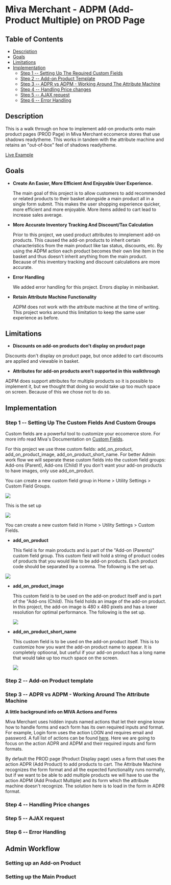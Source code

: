 # Miva Merchant - ADPM (Add-Product Multiple) on PROD Page

## Table of Contents
- [Description](#description)
- [Goals](#goals)
- [Limitations](#limitations)
- [Implementation](#implementation)
    - [Step 1 -- Setting Up The Required Custom Fields](#step-1----setting-up-the-custom-fields-and-custom-groups)
    - [Step 2 -- Add-on Product Template](#step-2----add-on-product-template)
    - [Step 3 -- ADPR vs ADPM - Working Around The Attribute Machine](#step-3----adpr-vs-adpm---working-around-the-attribute-machine)
    - [Step 4 -- Handling Price changes](#step-4----handling-price-changes)
    - [Step 5 -- AJAX request](#step-5----ajax-request)
    - [Step 6 -- Error Handling](#step-6----error-handling)

## Description

This is a walk through on how to implement add-on products onto main product pages (PROD Page) in Miva Merchant eccomerce stores that use shadows readytheme. This works in tandem with the attribute machine and retains an "out-of-box" feel of shadows readytheme. 

[Live Example](https://www.weistec.com/m157_ecu_tune.html)


## Goals

- **Create An Easier, More Efficient And Enjoyable User Experience.** 

    The main goal of this project is to allow customers to add recommended or related products to their basket alongside a main product all in a single form submit. This makes the user shopping experience quicker, more efficient and more enjoyable. More items added to cart lead to increase sales average.

- **More Accurate Inventory Tracking And Discount/Tax Calculation**

    Prior to this project, we used product attributes to imnplement add-on products. This caused the add-on products to inherit certain characteristics from the main product like tax status, discounts, etc. By using the ADPM action each product becomes their own line item in the basket and thus doesn't inherit anything from the main product. Because of this inventory tracking and  discount calculations are more accurate.

- **Error Handling**

    We added error handling for this project. Errors display in minibasket.

- **Retain Attribute Machine Functionality**

    ADPM does not work with the attribute machine at the time of writing. This project works around this limitation to keep the same user experience as before.

## Limitations
- **Discounts on add-on products don't display on product page**

Discounts don't display on product page, but once added to cart discounts are applied and viewable in basket.

- **Attributes for add-on products aren't supported in this walkthrough**

ADPM does support attributes for multiple products so it is possible to implement it, but we thought that doing so would take up too much space on screen. Because of this we chose not to do so. 

## Implementation

### Step 1 -- Setting Up The Custom Fields And Custom Groups

Custom fields are a powerful tool to customize your eccomerce store. For more info read Miva's Documentation on [Custom Fields](https://docs.miva.com/template-language/custom-field-reference-documentation).

For this project we use three custom fields: add_on_product, add_on_product_image, add_on_product_short_name. For better Admin work flow we will seperate these custom fields into the custom field groups: Add-ons (Parent), Add-ons (Child)  If you don't want your add-on products to have images, only use add_on_product.

You can create a new custom field group in Home > Utility Settings > Custom Field Groups.

![](./Assets/Customfield-Group-Add-Group-Button.png)

This is the set up

![](./Assets/CustomField-Group-Set-up.png)

You can create a new custom field in Home > Utility Settings > Custom Fields.

- **add_on_product**
    
    This field is for main products and is part of the "Add-on (Parents)" custom field group. This custom field will hold a string of product codes of products that you would like to be add-on products. Each product code should be separated by a comma. The following is the set up.

![](./Assets/add_on_product-set-up.png)

- **add_on_product_image**

    This custom field is to be used on the add-on product itself and is part of the "Add-ons (Child). This field holds an image of the add-on product. In this project, the add-on image is 480 x 480 pixels and has a lower resolution for optimal performance. The following is  the set up.

    ![](./Assets/add_on_product_image-set-up.png)

- **add_on_product_short_name**

    This custom field is to be used on the add-on product itself. This is to customize how you want the add-on product name to appear. It is completely optioonal, but useful if your add-on product has a long name that would take up too much space on the screen.

    ![](./Assets/add_on_product_short_name-set-up.png)


### Step 2 -- Add-on Product template


### Step 3 -- ADPR vs ADPM - Working Around The Attribute Machine

**A little background info on MIVA Actions and Forms**

Miva Merchant uses hidden inputs named actions that let their engine know how to handle forms and each form has its own required inputs and format. For example, Login form uses the action LOGN and requires email and password. A full list of actions can be found [here](https://gist.github.com/steveosoule/29028906236ee5dbc561ac7ac858fc56). Here we are going to focus on the action ADPR and ADPM and their required inputs and form formats. 

By default the PROD page (Product Display page) uses a form that uses the action ADPR (Add Product) to add products to cart. The Attribute Machine recognizes the form format and all the expected functionality runs normally, but if we want to be able to add multiple products we will have to use the action ADPM (Add Product Multiple) and its form which the attribute machine doesn't recognize. The solution here is to load in the form in ADPR format.

### Step 4 -- Handling Price changes


### Step 5 -- AJAX request


### Step 6 -- Error Handling



## Admin Workflow

### Setting up an Add-on Product


### Setting up the Main Product